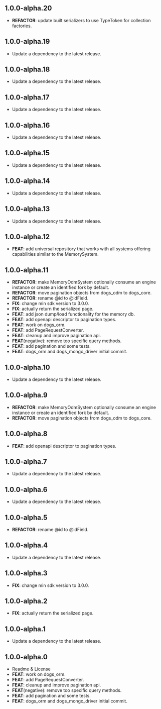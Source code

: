 ## 1.0.0-alpha.20

 - **REFACTOR**: update built serializers to use TypeToken for collection factories.

## 1.0.0-alpha.19

 - Update a dependency to the latest release.

## 1.0.0-alpha.18

 - Update a dependency to the latest release.

## 1.0.0-alpha.17

 - Update a dependency to the latest release.

## 1.0.0-alpha.16

 - Update a dependency to the latest release.

## 1.0.0-alpha.15

 - Update a dependency to the latest release.

## 1.0.0-alpha.14

 - Update a dependency to the latest release.

## 1.0.0-alpha.13

 - Update a dependency to the latest release.

## 1.0.0-alpha.12

 - **FEAT**: add universal repository that works with all systems offering capabilities similar to the MemorySystem.

## 1.0.0-alpha.11

 - **REFACTOR**: make MemoryOdmSystem optionally consume an engine instance or create an identified fork by default.
 - **REFACTOR**: move pagination objects from dogs_odm to dogs_core.
 - **REFACTOR**: rename @id to @idField.
 - **FIX**: change min sdk version to 3.0.0.
 - **FIX**: actually return the serialized page.
 - **FEAT**: add json dump/load functionality for the memory db.
 - **FEAT**: add openapi descriptor to pagination types.
 - **FEAT**: work on dogs_orm.
 - **FEAT**: add PageRequestConverter.
 - **FEAT**: cleanup and improve pagination api.
 - **FEAT**(negative): remove too specific query methods.
 - **FEAT**: add pagination and some tests.
 - **FEAT**: dogs_orm and dogs_mongo_driver initial commit.

## 1.0.0-alpha.10

 - Update a dependency to the latest release.

## 1.0.0-alpha.9

 - **REFACTOR**: make MemoryOdmSystem optionally consume an engine instance or create an identified fork by default.
 - **REFACTOR**: move pagination objects from dogs_odm to dogs_core.

## 1.0.0-alpha.8

 - **FEAT**: add openapi descriptor to pagination types.

## 1.0.0-alpha.7

 - Update a dependency to the latest release.

## 1.0.0-alpha.6

 - Update a dependency to the latest release.

## 1.0.0-alpha.5

 - **REFACTOR**: rename @id to @idField.

## 1.0.0-alpha.4

 - Update a dependency to the latest release.

## 1.0.0-alpha.3

 - **FIX**: change min sdk version to 3.0.0.

## 1.0.0-alpha.2

 - **FIX**: actually return the serialized page.

## 1.0.0-alpha.1

 - Update a dependency to the latest release.

## 1.0.0-alpha.0

 - Readme & License
 - **FEAT**: work on dogs_orm.
 - **FEAT**: add PageRequestConverter.
 - **FEAT**: cleanup and improve pagination api.
 - **FEAT**(negative): remove too specific query methods.
 - **FEAT**: add pagination and some tests.
 - **FEAT**: dogs_orm and dogs_mongo_driver initial commit.
